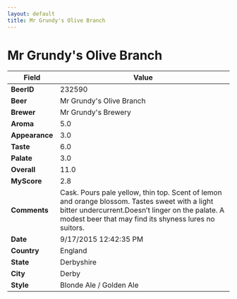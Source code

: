 ```yaml
---
layout: default
title: Mr Grundy's Olive Branch
---
```


# Mr Grundy's Olive Branch

| Field         | Value     |
|---------------|-----------|
| **BeerID** | 232590 |
| **Beer** | Mr Grundy's Olive Branch |
| **Brewer** | Mr Grundy&#39;s Brewery |
| **Aroma** | 5.0 |
| **Appearance** | 3.0 |
| **Taste** | 6.0 |
| **Palate** | 3.0 |
| **Overall** | 11.0 |
| **MyScore** | 2.8 |
| **Comments** | Cask. Pours pale yellow, thin top. Scent of lemon and orange blossom. Tastes sweet with a light bitter undercurrent.Doesn’t linger on the palate. A modest beer that may find its shyness lures no suitors. |
| **Date** | 9/17/2015 12:42:35 PM |
| **Country** | England |
| **State** | Derbyshire |
| **City** | Derby |
| **Style** | Blonde Ale / Golden Ale |
